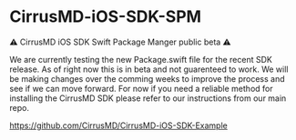 # CirrusMD-iOS-SDK-SPM

⚠️ CirrusMD iOS SDK Swift Package Manger public beta ⚠️

We are currently testing the new Package.swift file for the recent SDK release. As of right now this is in beta and not guarenteed to work. We will be making changes over the comming weeks to improve the process and see if we can move forward. For now if you need a reliable method for installing the CirrusMD SDK please refer to our instructions from our main repo.

https://github.com/CirrusMD/CirrusMD-iOS-SDK-Example